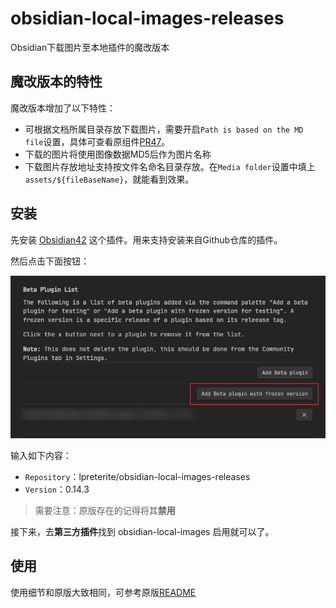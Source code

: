# obsidian-local-images-releases

Obsidian下载图片至本地插件的魔改版本

## 魔改版本的特性

魔改版本增加了以下特性：

- 可根据文档所属目录存放下载图片，需要开启`Path is based on the MD file`设置，具体可查看原组件[PR47](https://github.com/aleksey-rezvov/obsidian-local-images/pull/47)。
- 下载的图片将使用图像数据MD5后作为图片名称
- 下载图片存放地址支持按文件名命名目录存放。在`Media folder`设置中填上`assets/${fileBaseName}`，就能看到效果。


## 安装

先安装 [Obsidian42](https://github.com/TfTHacker/obsidian42-brat) 这个插件。用来支持安装来自Github仓库的插件。

然后点击下面按钮：

![step1](docs/step1.png)

输入如下内容：

- `Repository`：lpreterite/obsidian-local-images-releases
- `Version`：0.14.3

> 需要注意：原版存在的记得将其**禁用**

接下来，去**第三方插件**找到 obsidian-local-images 启用就可以了。

## 使用

使用细节和原版大致相同，可参考原版[README](https://github.com/aleksey-rezvov/obsidian-local-images)
